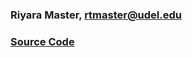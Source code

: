 ### Riyara Master, rtmaster@udel.edu 
### [Source Code](https://github.com/rmmaster/udel.github.io)
